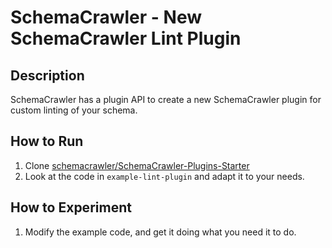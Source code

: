 # SchemaCrawler - New SchemaCrawler Lint Plugin

## Description
SchemaCrawler has a plugin API to create a new SchemaCrawler plugin for custom linting of your schema.

## How to Run
1. Clone [schemacrawler/SchemaCrawler-Plugins-Starter](https://github.com/schemacrawler/SchemaCrawler-Plugins-Starter)
2. Look at the code in `example-lint-plugin` and adapt it to your needs.

## How to Experiment
1. Modify the example code, and get it doing what you need it to do. 
